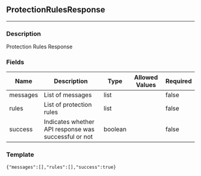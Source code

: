 ## ProtectionRulesResponse
---
### Description
Protection Rules Response
### Fields
| Name | Description | Type | Allowed Values | Required |
| ---- | ----------- | ---- | -------------- | -------- |
| messages | List of messages | list |  | false |
| rules | List of protection rules | list |  | false |
| success | Indicates whether API response was successful or not | boolean |  | false |
### Template
```
{"messages":[],"rules":[],"success":true}
```

